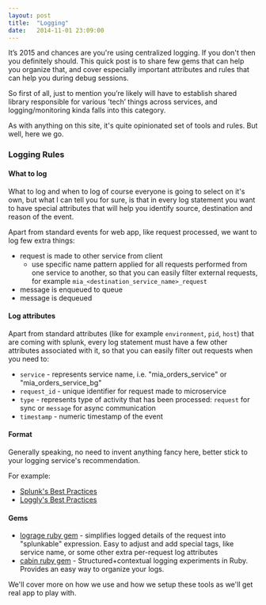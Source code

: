 ```yaml
---
layout: post
title:  "Logging"
date:   2014-11-01 23:09:00
---
```


It’s 2015 and chances are you're using centralized logging. If you don't then you definitely should. This quick post is to share few gems that can help you organize that, and cover especially important attributes and rules that can help you during debug sessions.

So first of all, just to mention you’re likely will have to establish shared library responsible for various ’tech’ things across services, and logging/monitoring kinda falls into this category.

As with anything on this site, it's quite opinionated set of tools and rules. But well, here we go.

### Logging Rules

#### What to log
What to log and when to log of course everyone is going to select on it's own, but what I can tell you for sure, is that in every log statement you want to have special attributes that will help you identify source, destination and reason of the event.

Apart from standard events for web app, like request processed, we want to log few extra things:

- request is made to other service from client
    - use specific name pattern applied for all requests performed from one service to another, so that you can easily filter external requests, for example `mia_<destination_service_name>_request`
- message is enqueued to queue
- message is dequeued

#### Log attributes

Apart from standard attributes (like for example `environment`, `pid`, `host`) that are coming with splunk, every log statement must have a few other attributes associated with it, so that you can easily filter out requests when you need to:

- `service` - represents service name, i.e. "mia_orders_service" or "mia_orders_service_bg"
- `request_id` - unique identifier for request made to microservice
- `type` - represents type of activity that has been processed: `request` for sync or `message` for async communication
- `timestamp` - numeric timestamp of the event


#### Format

Generally speaking, no need to invent anything fancy here, better stick to your logging service's recommendation.

For example:

- [Splunk's Best Practices](http://dev.splunk.com/view/logging-best-practices/SP-CAAADP6)
- [Loggly's Best Practices](https://www.loggly.com/blog/topic/best-practices/)

#### Gems

- [lograge ruby gem](https://github.com/roidrage/lograge) - simplifies logged details of the request into "splunkable" expression. Easy to adjust and add special tags, like service name, or some other extra per-request log attributes
- [cabin ruby gem](https://github.com/jordansissel/ruby-cabin) - Structured+contextual logging experiments in Ruby. Provides an easy way to organize your logs.

We'll cover more on how we use and how we setup these tools as we'll get real app to play with.

